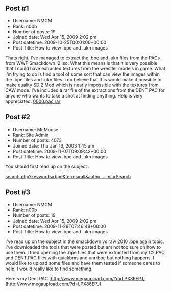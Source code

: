 ## Post #1
- Username: NMCM
- Rank: n00b
- Number of posts: 19
- Joined date: Wed Apr 15, 2009 2:02 pm
- Post datetime: 2009-10-25T00:01:00+00:00
- Post Title: How to view .bpe and .ukn images

Thats right, I've managed to extract the .bpe and .ukn files from the PACs from WWF Smackdown !2 iso. What this means is that it is very possible that I could have extracted textures from the wrestler models in game. What i'm trying to do is find a tool of some sort that can view the images within the .bpe files and .ukn files. i do believe that this would make it possible to make quality SD!2 Mod which is nearly impossible with the textures from CAW mode.
I've included a rar file of the extractions from the DENT PAC for anyone who wants to take a shot at finding anything. Help is very appreciated.
[0000.pac.rar](https://xentaxbackup.github.io/file/2478_0000.pac.rar)
## Post #2
- Username: Mr.Mouse
- Rank: Site Admin
- Number of posts: 4073
- Joined date: Thu Jan 16, 2003 1:45 am
- Post datetime: 2009-11-07T09:09:42+00:00
- Post Title: How to view .bpe and .ukn images

You should first read up on the subject :

[search.php?keywords=bpe&terms=all&autho ... mit=Search](http://forum.xentax.com/search.php?keywords=bpe&terms=all&author=&sc=1&sf=all&sk=t&sd=d&sr=posts&st=0&ch=300&t=0&submit=Search)
## Post #3
- Username: NMCM
- Rank: n00b
- Number of posts: 19
- Joined date: Wed Apr 15, 2009 2:02 pm
- Post datetime: 2009-11-29T07:46:48+00:00
- Post Title: How to view .bpe and .ukn images

I've read up on the subject in the smackdown vs raw 2010 .bpe again topic. I've downloaded the tools that were posted but am not too sure on how to use them. I tried opening the .bpe files that were extracted from my C2.PAC and DENT.PAC files with quickbms and unrrbpe but nothing happens. I would like to upload some files and have them tested if someone cares to help. I would really like to find something.

Here's my Dent.PAC
[http://www.megaupload.com/?d=LPX86EPJ](http://www.megaupload.com/?d=LPX86EPJ)
